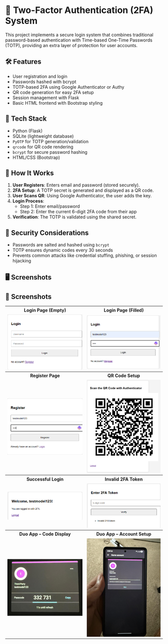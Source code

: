 # 🔐 Two-Factor Authentication (2FA) System

This project implements a secure login system that combines traditional password-based authentication with Time-based One-Time Passwords (TOTP), providing an extra layer of protection for user accounts.

## 🛠️ Features

- User registration and login
- Passwords hashed with bcrypt
- TOTP-based 2FA using Google Authenticator or Authy
- QR code generation for easy 2FA setup
- Session management with Flask
- Basic HTML frontend with Bootstrap styling

## 🧱 Tech Stack

- Python (Flask)
- SQLite (lightweight database)
- `PyOTP` for TOTP generation/validation
- `qrcode` for QR code rendering
- `bcrypt` for secure password hashing
- HTML/CSS (Bootstrap)

## 🚀 How It Works

1. **User Registers**: Enters email and password (stored securely).
2. **2FA Setup**: A TOTP secret is generated and displayed as a QR code.
3. **User Scans QR**: Using Google Authenticator, the user adds the key.
4. **Login Process**:
   - Step 1: Enter email/password
   - Step 2: Enter the current 6-digit 2FA code from their app
5. **Verification**: The TOTP is validated using the shared secret.

## 🧪 Security Considerations

- Passwords are salted and hashed using `bcrypt`
- TOTP ensures dynamic codes every 30 seconds
- Prevents common attacks like credential stuffing, phishing, or session hijacking

## 🖥️ Screenshots

<h2>📸 Screenshots</h2>

<table>
  <tr>
    <th>Login Page (Empty)</th>
    <th>Login Page (Filled)</th>
  </tr>
  <tr>
    <td><img src="screenshots/Login.png" width="300"></td>
    <td><img src="screenshots/Credentials.png" width="300"></td>
  </tr>

  <tr>
    <th>Register Page</th>
    <th>QR Code Setup</th>
  </tr>
  <tr>
    <td><img src="screenshots/Register.png" width="300"></td>
    <td><img src="screenshots/QR.png" width="300"></td>
  </tr>

  <tr>
    <th>Successful Login</th>
    <th>Invalid 2FA Token</th>
  </tr>
  <tr>
    <td><img src="screenshots/Welcome.png" width="300"></td>
    <td><img src="screenshots/Wrong2FA.png" width="300"></td>
  </tr>

  <tr>
    <th>Duo App – Code Display</th>
    <th>Duo App – Account Setup</th>
  </tr>
  <tr>
    <td><img src="screenshots/2fa.jpg" width="300"></td>
    <td><img src="screenshots/DuoSetup.jpg" width="300"></td>
  </tr>
</table>
